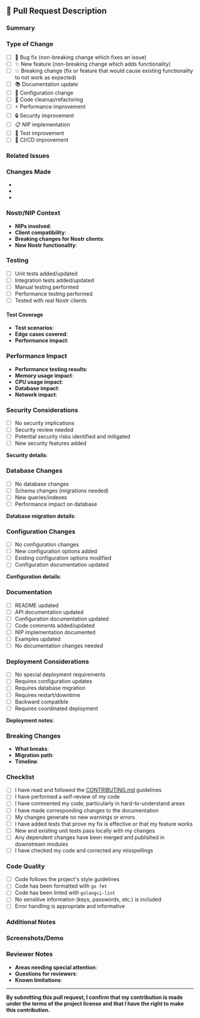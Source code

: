 ## 📝 Pull Request Description

### Summary
<!-- Provide a brief summary of the changes in this pull request -->

### Type of Change
<!-- Check the type of change your PR introduces -->
- [ ] 🐛 Bug fix (non-breaking change which fixes an issue)
- [ ] ✨ New feature (non-breaking change which adds functionality)
- [ ] 💥 Breaking change (fix or feature that would cause existing functionality to not work as expected)
- [ ] 📚 Documentation update
- [ ] 🔧 Configuration change
- [ ] 🧹 Code cleanup/refactoring
- [ ] ⚡ Performance improvement
- [ ] 🔒 Security improvement
- [ ] 📋 NIP implementation
- [ ] 🧪 Test improvement
- [ ] 🚀 CI/CD improvement

### Related Issues
<!-- Link to related issues using "Fixes #123" or "Closes #123" if this PR resolves them -->
<!-- Use "Related to #123" for reference without auto-closing -->

### Changes Made
<!-- Describe the changes made in detail -->
- 
- 
- 

### Nostr/NIP Context
<!-- If applicable, provide context about Nostr ecosystem impact -->
- **NIPs involved**: 
- **Client compatibility**: 
- **Breaking changes for Nostr clients**: 
- **New Nostr functionality**: 

### Testing
<!-- Describe the testing performed -->
- [ ] Unit tests added/updated
- [ ] Integration tests added/updated
- [ ] Manual testing performed
- [ ] Performance testing performed
- [ ] Tested with real Nostr clients

#### Test Coverage
<!-- Describe what was tested -->
- **Test scenarios**: 
- **Edge cases covered**: 
- **Performance impact**: 

### Performance Impact
<!-- If applicable, describe performance implications -->
- **Performance testing results**: 
- **Memory usage impact**: 
- **CPU usage impact**: 
- **Database impact**: 
- **Network impact**: 

### Security Considerations
<!-- Describe any security implications -->
- [ ] No security implications
- [ ] Security review needed
- [ ] Potential security risks identified and mitigated
- [ ] New security features added

**Security details**: 

### Database Changes
<!-- If this PR includes database changes -->
- [ ] No database changes
- [ ] Schema changes (migrations needed)
- [ ] New queries/indexes
- [ ] Performance impact on database

**Database migration details**: 

### Configuration Changes
<!-- If this PR includes configuration changes -->
- [ ] No configuration changes
- [ ] New configuration options added
- [ ] Existing configuration options modified
- [ ] Configuration documentation updated

**Configuration details**: 

### Documentation
<!-- Documentation updates -->
- [ ] README updated
- [ ] API documentation updated
- [ ] Configuration documentation updated
- [ ] Code comments added/updated
- [ ] NIP implementation documented
- [ ] Examples updated
- [ ] No documentation changes needed

### Deployment Considerations
<!-- Important information for deployment -->
- [ ] No special deployment requirements
- [ ] Requires configuration updates
- [ ] Requires database migration
- [ ] Requires restart/downtime
- [ ] Backward compatible
- [ ] Requires coordinated deployment

**Deployment notes**: 

### Breaking Changes
<!-- If this is a breaking change, describe the impact and migration path -->
- **What breaks**: 
- **Migration path**: 
- **Timeline**: 

### Checklist
<!-- Please check off completed items -->
- [ ] I have read and followed the [CONTRIBUTING.md](../CONTRIBUTING.md) guidelines
- [ ] I have performed a self-review of my code
- [ ] I have commented my code, particularly in hard-to-understand areas
- [ ] I have made corresponding changes to the documentation
- [ ] My changes generate no new warnings or errors
- [ ] I have added tests that prove my fix is effective or that my feature works
- [ ] New and existing unit tests pass locally with my changes
- [ ] Any dependent changes have been merged and published in downstream modules
- [ ] I have checked my code and corrected any misspellings

### Code Quality
- [ ] Code follows the project's style guidelines
- [ ] Code has been formatted with `go fmt`
- [ ] Code has been linted with `golangci-lint`
- [ ] No sensitive information (keys, passwords, etc.) is included
- [ ] Error handling is appropriate and informative

### Additional Notes
<!-- Any additional information that reviewers should know -->

### Screenshots/Demo
<!-- If applicable, add screenshots or demo links to help explain your changes -->

### Reviewer Notes
<!-- Specific areas where you'd like reviewer focus -->
- **Areas needing special attention**: 
- **Questions for reviewers**: 
- **Known limitations**: 

---

**By submitting this pull request, I confirm that my contribution is made under the terms of the project license and that I have the right to make this contribution.**
